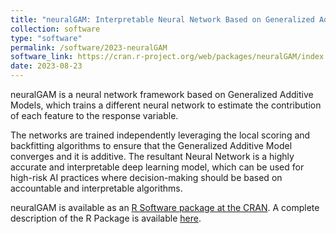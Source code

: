 ```yaml
---
title: "neuralGAM: Interpretable Neural Network Based on Generalized Additive Models"
collection: software
type: "software"
permalink: /software/2023-neuralGAM
software_link: https://cran.r-project.org/web/packages/neuralGAM/index.html
date: 2023-08-23
---
```


neuralGAM is a neural network framework based on Generalized Additive Models, which trains a different neural network to estimate the contribution of each feature to the response variable.

The networks are trained independently leveraging the local scoring and backfitting algorithms to ensure that the Generalized Additive Model converges and it is additive. The resultant Neural Network is a highly accurate and interpretable deep learning model, which can be used for high-risk AI practices where decision-making should be based on accountable and interpretable algorithms.

neuralGAM is available as an [R Software package at the CRAN](https://cran.r-project.org/web/packages/neuralGAM/index.html). A complete description of the R Package is available [here](https://inesortega.github.io/neuralGAM/).